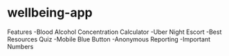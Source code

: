 # wellbeing-app
Features
-Blood Alcohol Concentration Calculator
-Uber Night Escort
-Best Resources Quiz
-Mobile Blue Button
-Anonymous Reporting
-Important Numbers
